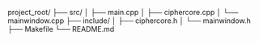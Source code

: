 project_root/
├── src/
│   ├── main.cpp
│   ├── ciphercore.cpp
│   └── mainwindow.cpp
├── include/
│   ├── ciphercore.h
│   └── mainwindow.h
├── Makefile
└── README.md